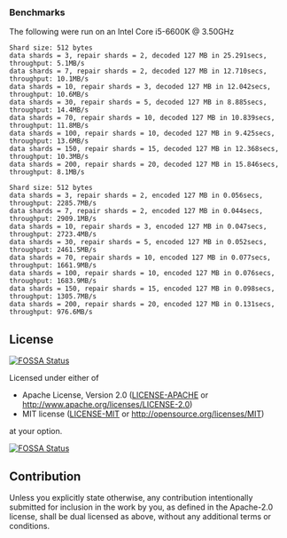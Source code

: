 ### Benchmarks

The following were run on an Intel Core i5-6600K @ 3.50GHz

```
Shard size: 512 bytes
data shards = 3, repair shards = 2, decoded 127 MB in 25.291secs, throughput: 5.1MB/s
data shards = 7, repair shards = 2, decoded 127 MB in 12.710secs, throughput: 10.1MB/s
data shards = 10, repair shards = 3, decoded 127 MB in 12.042secs, throughput: 10.6MB/s
data shards = 30, repair shards = 5, decoded 127 MB in 8.885secs, throughput: 14.4MB/s
data shards = 70, repair shards = 10, decoded 127 MB in 10.839secs, throughput: 11.8MB/s
data shards = 100, repair shards = 10, decoded 127 MB in 9.425secs, throughput: 13.6MB/s
data shards = 150, repair shards = 15, decoded 127 MB in 12.368secs, throughput: 10.3MB/s
data shards = 200, repair shards = 20, decoded 127 MB in 15.846secs, throughput: 8.1MB/s

Shard size: 512 bytes
data shards = 3, repair shards = 2, encoded 127 MB in 0.056secs, throughput: 2285.7MB/s
data shards = 7, repair shards = 2, encoded 127 MB in 0.044secs, throughput: 2909.1MB/s
data shards = 10, repair shards = 3, encoded 127 MB in 0.047secs, throughput: 2723.4MB/s
data shards = 30, repair shards = 5, encoded 127 MB in 0.052secs, throughput: 2461.5MB/s
data shards = 70, repair shards = 10, encoded 127 MB in 0.077secs, throughput: 1661.9MB/s
data shards = 100, repair shards = 10, encoded 127 MB in 0.076secs, throughput: 1683.9MB/s
data shards = 150, repair shards = 15, encoded 127 MB in 0.098secs, throughput: 1305.7MB/s
data shards = 200, repair shards = 20, encoded 127 MB in 0.131secs, throughput: 976.6MB/s
```
## License
[![FOSSA Status](https://app.fossa.io/api/projects/git%2Bgithub.com%2Fcberner%2Ferasure-coding.svg?type=shield)](https://app.fossa.io/projects/git%2Bgithub.com%2Fcberner%2Ferasure-coding?ref=badge_shield)


Licensed under either of

 * Apache License, Version 2.0
   ([LICENSE-APACHE](LICENSE-APACHE) or http://www.apache.org/licenses/LICENSE-2.0)
 * MIT license
   ([LICENSE-MIT](LICENSE-MIT) or http://opensource.org/licenses/MIT)

at your option.


[![FOSSA Status](https://app.fossa.io/api/projects/git%2Bgithub.com%2Fcberner%2Ferasure-coding.svg?type=large)](https://app.fossa.io/projects/git%2Bgithub.com%2Fcberner%2Ferasure-coding?ref=badge_large)

## Contribution

Unless you explicitly state otherwise, any contribution intentionally submitted
for inclusion in the work by you, as defined in the Apache-2.0 license, shall be
dual licensed as above, without any additional terms or conditions.